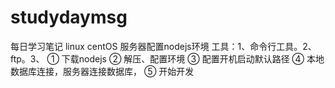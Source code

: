 # studydaymsg
每日学习笔记
linux centOS 服务器配置nodejs环境
工具：1、命令行工具。2、ftp。3、
① 下载nodejs 
② 解压、配置环境
③ 配置开机启动默认路径
④ 本地数据库连接，服务器连接数据库，
⑤ 开始开发
